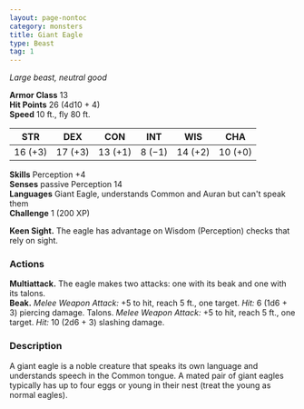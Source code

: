 ```yaml
---
layout: page-nontoc
category: monsters
title: Giant Eagle
type: Beast
tag: 1
---
```

_Large beast, neutral good_

**Armor Class** 13    
**Hit Points** 26 (4d10 + 4)    
**Speed** 10 ft., fly 80 ft.

| STR     | DEX     | CON     | INT     | WIS     | CHA     |
|---------|---------|---------|---------|---------|---------|
| 16 (+3) | 17 (+3) | 13 (+1) | 8 (−1)  | 14 (+2) | 10 (+0) |   

**Skills** Perception +4    
**Senses** passive Perception 14    
**Languages** Giant Eagle, understands Common and Auran but can't speak them    
**Challenge** 1 (200 XP) 

**Keen Sight.** The eagle has advantage on Wisdom (Perception) checks that rely on sight. 

### Actions 
**Multiattack.** The eagle makes two attacks: one with its beak and one with its talons.    
**Beak.** _Melee Weapon Attack:_ +5 to hit, reach 5 ft., one target. _Hit:_ 6 (1d6 + 3) piercing damage. Talons. _Melee Weapon Attack:_ +5 to hit, reach 5 ft., one target. _Hit:_ 10 (2d6 + 3) slashing damage. 

### Description
A giant eagle is a noble creature that speaks its own language and understands speech in the Common tongue. A mated pair of giant eagles typically has up to four eggs or young in their nest (treat the young as normal eagles). 